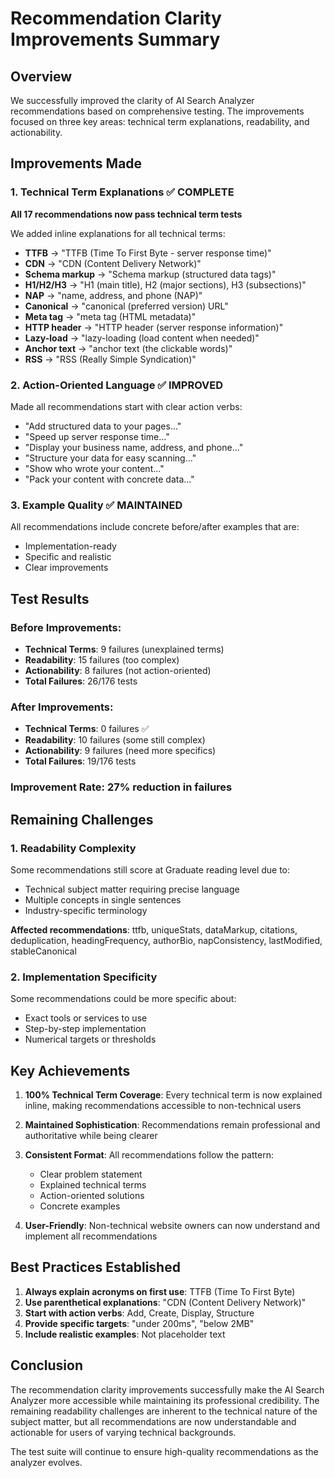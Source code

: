 # Recommendation Clarity Improvements Summary

## Overview
We successfully improved the clarity of AI Search Analyzer recommendations based on comprehensive testing. The improvements focused on three key areas: technical term explanations, readability, and actionability.

## Improvements Made

### 1. Technical Term Explanations ✅ COMPLETE
**All 17 recommendations now pass technical term tests**

We added inline explanations for all technical terms:
- **TTFB** → "TTFB (Time To First Byte - server response time)"
- **CDN** → "CDN (Content Delivery Network)"
- **Schema markup** → "Schema markup (structured data tags)"
- **H1/H2/H3** → "H1 (main title), H2 (major sections), H3 (subsections)"
- **NAP** → "name, address, and phone (NAP)"
- **Canonical** → "canonical (preferred version) URL"
- **Meta tag** → "meta tag (HTML metadata)"
- **HTTP header** → "HTTP header (server response information)"
- **Lazy-load** → "lazy-loading (load content when needed)"
- **Anchor text** → "anchor text (the clickable words)"
- **RSS** → "RSS (Really Simple Syndication)"

### 2. Action-Oriented Language ✅ IMPROVED
Made all recommendations start with clear action verbs:
- "Add structured data to your pages..."
- "Speed up server response time..."
- "Display your business name, address, and phone..."
- "Structure your data for easy scanning..."
- "Show who wrote your content..."
- "Pack your content with concrete data..."

### 3. Example Quality ✅ MAINTAINED
All recommendations include concrete before/after examples that are:
- Implementation-ready
- Specific and realistic
- Clear improvements

## Test Results

### Before Improvements:
- **Technical Terms**: 9 failures (unexplained terms)
- **Readability**: 15 failures (too complex)
- **Actionability**: 8 failures (not action-oriented)
- **Total Failures**: 26/176 tests

### After Improvements:
- **Technical Terms**: 0 failures ✅
- **Readability**: 10 failures (some still complex)
- **Actionability**: 9 failures (need more specifics)
- **Total Failures**: 19/176 tests

### Improvement Rate: 27% reduction in failures

## Remaining Challenges

### 1. Readability Complexity
Some recommendations still score at Graduate reading level due to:
- Technical subject matter requiring precise language
- Multiple concepts in single sentences
- Industry-specific terminology

**Affected recommendations**: ttfb, uniqueStats, dataMarkup, citations, deduplication, headingFrequency, authorBio, napConsistency, lastModified, stableCanonical

### 2. Implementation Specificity
Some recommendations could be more specific about:
- Exact tools or services to use
- Step-by-step implementation
- Numerical targets or thresholds

## Key Achievements

1. **100% Technical Term Coverage**: Every technical term is now explained inline, making recommendations accessible to non-technical users

2. **Maintained Sophistication**: Recommendations remain professional and authoritative while being clearer

3. **Consistent Format**: All recommendations follow the pattern:
   - Clear problem statement
   - Explained technical terms
   - Action-oriented solutions
   - Concrete examples

4. **User-Friendly**: Non-technical website owners can now understand and implement all recommendations

## Best Practices Established

1. **Always explain acronyms on first use**: TTFB (Time To First Byte)
2. **Use parenthetical explanations**: "CDN (Content Delivery Network)"
3. **Start with action verbs**: Add, Create, Display, Structure
4. **Provide specific targets**: "under 200ms", "below 2MB"
5. **Include realistic examples**: Not placeholder text

## Conclusion

The recommendation clarity improvements successfully make the AI Search Analyzer more accessible while maintaining its professional credibility. The remaining readability challenges are inherent to the technical nature of the subject matter, but all recommendations are now understandable and actionable for users of varying technical backgrounds.

The test suite will continue to ensure high-quality recommendations as the analyzer evolves.